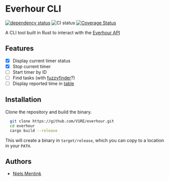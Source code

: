 # Everhour CLI

[![dependency status](https://deps.rs/repo/github/V1RE/everhour/status.svg)](https://deps.rs/repo/github/V1RE/everhour)
![CI status](https://github.com/V1RE/everhour/actions/workflows/ci.yml/badge.svg)
[![Coverage Status](https://coveralls.io/repos/github/V1RE/everhour/badge.svg)](https://coveralls.io/github/V1RE/everhour)

A CLI tool built in Rust to interact with the [Everhour API](https://everhour.docs.apiary.io/)

## Features

- [x] Display current timer status
- [x] Stop current timer
- [ ] Start timer by ID
- [ ] Find tasks (with [fuzzyfinder](https://github.com/lotabout/skim)?)
- [ ] Display reported time in [table](https://github.com/Nukesor/comfy-table)

## Installation

Clone the repository and build the binary.

```bash
  git clone https://github.com/V1RE/everhour.git
  cd everhour
  cargo build --release
```

This will create a binary in `target/release`, which you can copy to a location in your `PATH`.

## Authors

- [Niels Mentink](https://www.github.com/V1RE)
